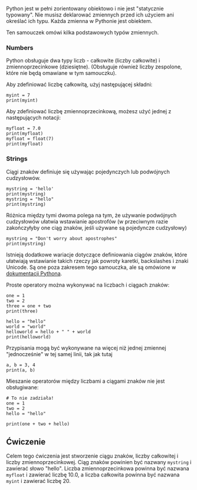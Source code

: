 Python jest w pełni zorientowany obiektowo i nie jest "statycznie typowany". Nie musisz deklarować zmiennych przed ich użyciem ani określać ich typu. Każda zmienna w Pythonie jest obiektem.

Ten samouczek omówi kilka podstawowych typów zmiennych.

### Numbers
Python obsługuje dwa typy liczb - całkowite (liczby całkowite) i zmiennoprzecinkowe (dziesiętne). (Obsługuje również liczby zespolone, które nie będą omawiane w tym samouczku).

Aby zdefiniować liczbę całkowitą, użyj następującej składni:

    myint = 7
    print(myint)

Aby zdefiniować liczbę zmiennoprzecinkową, możesz użyć jednej z następujących notacji:

    myfloat = 7.0
    print(myfloat)
    myfloat = float(7)
    print(myfloat)

### Strings

Ciągi znaków definiuje się używając pojedynczych lub podwójnych cudzysłowów.

    mystring = 'hello'
    print(mystring)
    mystring = "hello"
    print(mystring)

Różnica między tymi dwoma polega na tym, że używanie podwójnych cudzysłowów ułatwia wstawianie apostrofów (w przeciwnym razie zakończyłyby one ciąg znaków, jeśli używane są pojedyncze cudzysłowy)

    mystring = "Don't worry about apostrophes"
    print(mystring)

Istnieją dodatkowe wariacje dotyczące definiowania ciągów znaków, które ułatwiają wstawianie takich rzeczy jak powroty karetki, backslashes i znaki Unicode. Są one poza zakresem tego samouczka, ale są omówione w [dokumentacji Pythona](http://docs.python.org/tutorial/introduction.html#strings "Ciągi znaków w samouczku Python").

Proste operatory można wykonywać na liczbach i ciągach znaków:

    one = 1
    two = 2
    three = one + two
    print(three)

    hello = "hello"
    world = "world"
    helloworld = hello + " " + world
    print(helloworld)

Przypisania mogą być wykonywane na więcej niż jednej zmiennej "jednocześnie" w tej samej linii, tak jak tutaj

    a, b = 3, 4
    print(a, b)

Mieszanie operatorów między liczbami a ciągami znaków nie jest obsługiwane:

    # To nie zadziała!
    one = 1
    two = 2
    hello = "hello"
    
    print(one + two + hello)


Ćwiczenie
--------

Celem tego ćwiczenia jest stworzenie ciągu znaków, liczby całkowitej i liczby zmiennoprzecinkowej. Ciąg znaków powinien być nazwany `mystring` i zawierać słowo "hello". Liczba zmiennoprzecinkowa powinna być nazwana `myfloat` i zawierać liczbę 10.0, a liczba całkowita powinna być nazwana `myint` i zawierać liczbę 20.